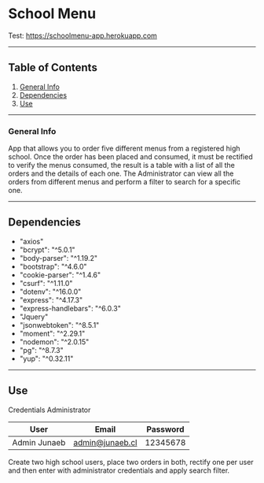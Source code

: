# School Menu

Test: https://schoolmenu-app.herokuapp.com

***

## Table of Contents
1. [General Info](#general-info)
2. [Dependencies](#dependencies)
3. [Use](#use)

***

### General Info
<a name="general-info"></a>

App that allows you to order five different menus from a registered high school. Once the order has been placed and consumed, it must be rectified to verify the menus consumed, the result is a table with a list of all the orders and the details of each one. The Administrator can view all the orders from different menus and perform a filter to search for a specific one.

***

## Dependencies
<a name="dependencies"></a>

* "axios"
* "bcrypt": "^5.0.1"
* "body-parser": "^1.19.2"
* "bootstrap": "^4.6.0"
* "cookie-parser": "^1.4.6"
* "csurf": "^1.11.0"
* "dotenv": "^16.0.0"
* "express": "^4.17.3"
* "express-handlebars": "^6.0.3"
* "Jquery"
* "jsonwebtoken": "^8.5.1"
* "moment": "^2.29.1"
* "nodemon": "^2.0.15"
* "pg": "^8.7.3"
* "yup": "^0.32.11"

***

## Use
<a name="use"></a>

Credentials Administrator

| User | Email | Password |
   |---|---|---|
   | Admin Junaeb | admin@junaeb.cl | 12345678 |

Create two high school users, place two orders in both, rectify one per user and then enter with administrator credentials and apply search filter.
